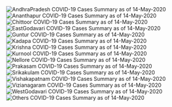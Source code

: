 
<img src="https://deepuhub.github.io/COVID-19/GraphsGenerated/14-May-2020/AndhraPradesh_14-May-2020.jpg" alt="AndhraPradesh COVID-19 Cases Summary as of 14-May-2020">
 <br>										  
<img src="https://deepuhub.github.io/COVID-19/GraphsGenerated/14-May-2020/Ananthapur_14-May-2020.jpg" alt="Ananthapur COVID-19 Cases Summary as of 14-May-2020">
 <br>										  
<img src="https://deepuhub.github.io/COVID-19/GraphsGenerated/14-May-2020/Chittoor_14-May-2020.jpg" alt="Chittoor COVID-19 Cases Summary as of 14-May-2020">
 <br>										  
<img src="https://deepuhub.github.io/COVID-19/GraphsGenerated/14-May-2020/EastGodavari_14-May-2020.jpg" alt="EastGodavari COVID-19 Cases Summary as of 14-May-2020">
 <br>										  
<img src="https://deepuhub.github.io/COVID-19/GraphsGenerated/14-May-2020/Guntur_14-May-2020.jpg" alt="Guntur COVID-19 Cases Summary as of 14-May-2020">
 <br>										  
<img src="https://deepuhub.github.io/COVID-19/GraphsGenerated/14-May-2020/Kadapa_14-May-2020.jpg" alt="Kadapa COVID-19 Cases Summary as of 14-May-2020">
 <br>										  
<img src="https://deepuhub.github.io/COVID-19/GraphsGenerated/14-May-2020/Krishna_14-May-2020.jpg" alt="Krishna COVID-19 Cases Summary as of 14-May-2020">
 <br>										  
<img src="https://deepuhub.github.io/COVID-19/GraphsGenerated/14-May-2020/Kurnool_14-May-2020.jpg" alt="Kurnool COVID-19 Cases Summary as of 14-May-2020">
 <br>										  
<img src="https://deepuhub.github.io/COVID-19/GraphsGenerated/14-May-2020/Nellore_14-May-2020.jpg" alt="Nellore COVID-19 Cases Summary as of 14-May-2020">
 <br>										  
<img src="https://deepuhub.github.io/COVID-19/GraphsGenerated/14-May-2020/Prakasam_14-May-2020.jpg" alt="Prakasam COVID-19 Cases Summary as of 14-May-2020">
 <br>										  
<img src="https://deepuhub.github.io/COVID-19/GraphsGenerated/14-May-2020/Srikakulam_14-May-2020.jpg" alt="Srikakulam COVID-19 Cases Summary as of 14-May-2020">
 <br>										  
<img src="https://deepuhub.github.io/COVID-19/GraphsGenerated/14-May-2020/Vishakapatnam_14-May-2020.jpg" alt="Vishakapatnam COVID-19 Cases Summary as of 14-May-2020">
 <br>										  
<img src="https://deepuhub.github.io/COVID-19/GraphsGenerated/14-May-2020/Vizianagaram_14-May-2020.jpg" alt="Vizianagaram COVID-19 Cases Summary as of 14-May-2020">
 <br>										  
<img src="https://deepuhub.github.io/COVID-19/GraphsGenerated/14-May-2020/WestGodavari_14-May-2020.jpg" alt="WestGodavari COVID-19 Cases Summary as of 14-May-2020">
 <br>
 <img src="https://deepuhub.github.io/COVID-19/GraphsGenerated/14-May-2020/Others_14-May-2020.jpg" alt="Others COVID-19 Cases Summary as of 14-May-2020">
 <br>

